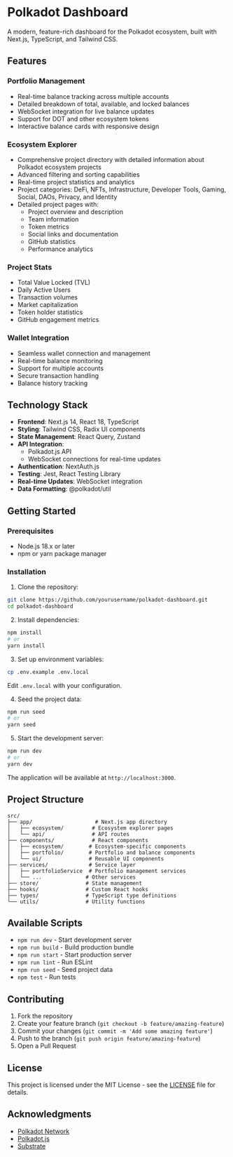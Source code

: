 # Polkadot Dashboard

A modern, feature-rich dashboard for the Polkadot ecosystem, built with Next.js, TypeScript, and Tailwind CSS.

## Features

### Portfolio Management
- Real-time balance tracking across multiple accounts
- Detailed breakdown of total, available, and locked balances
- WebSocket integration for live balance updates
- Support for DOT and other ecosystem tokens
- Interactive balance cards with responsive design

### Ecosystem Explorer
- Comprehensive project directory with detailed information about Polkadot ecosystem projects
- Advanced filtering and sorting capabilities
- Real-time project statistics and analytics
- Project categories: DeFi, NFTs, Infrastructure, Developer Tools, Gaming, Social, DAOs, Privacy, and Identity
- Detailed project pages with:
  - Project overview and description
  - Team information
  - Token metrics
  - Social links and documentation
  - GitHub statistics
  - Performance analytics

### Project Stats
- Total Value Locked (TVL)
- Daily Active Users
- Transaction volumes
- Market capitalization
- Token holder statistics
- GitHub engagement metrics

### Wallet Integration
- Seamless wallet connection and management
- Real-time balance monitoring
- Support for multiple accounts
- Secure transaction handling
- Balance history tracking

## Technology Stack

- **Frontend**: Next.js 14, React 18, TypeScript
- **Styling**: Tailwind CSS, Radix UI components
- **State Management**: React Query, Zustand
- **API Integration**: 
  - Polkadot.js API
  - WebSocket connections for real-time updates
- **Authentication**: NextAuth.js
- **Testing**: Jest, React Testing Library
- **Real-time Updates**: WebSocket integration
- **Data Formatting**: @polkadot/util

## Getting Started

### Prerequisites
- Node.js 18.x or later
- npm or yarn package manager

### Installation

1. Clone the repository:
```bash
git clone https://github.com/yourusername/polkadot-dashboard.git
cd polkadot-dashboard
```

2. Install dependencies:
```bash
npm install
# or
yarn install
```

3. Set up environment variables:
```bash
cp .env.example .env.local
```
Edit `.env.local` with your configuration.

4. Seed the project data:
```bash
npm run seed
# or
yarn seed
```

5. Start the development server:
```bash
npm run dev
# or
yarn dev
```

The application will be available at `http://localhost:3000`.

## Project Structure

```
src/
├── app/                    # Next.js app directory
│   ├── ecosystem/         # Ecosystem explorer pages
│   └── api/               # API routes
├── components/            # React components
│   ├── ecosystem/        # Ecosystem-specific components
│   ├── portfolio/        # Portfolio and balance components
│   └── ui/               # Reusable UI components
├── services/             # Service layer
│   ├── portfolioService  # Portfolio management services
│   └── ...              # Other services
├── store/               # State management
├── hooks/               # Custom React hooks
├── types/               # TypeScript type definitions
└── utils/               # Utility functions
```

## Available Scripts

- `npm run dev` - Start development server
- `npm run build` - Build production bundle
- `npm run start` - Start production server
- `npm run lint` - Run ESLint
- `npm run seed` - Seed project data
- `npm test` - Run tests

## Contributing

1. Fork the repository
2. Create your feature branch (`git checkout -b feature/amazing-feature`)
3. Commit your changes (`git commit -m 'Add some amazing feature'`)
4. Push to the branch (`git push origin feature/amazing-feature`)
5. Open a Pull Request

## License

This project is licensed under the MIT License - see the [LICENSE](LICENSE) file for details.

## Acknowledgments

- [Polkadot Network](https://polkadot.network/)
- [Polkadot.js](https://polkadot.js.org/)
- [Substrate](https://substrate.io/)